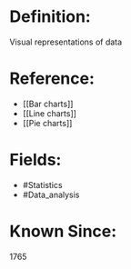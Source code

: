 

# Definition:
Visual representations of data

# Reference:
- [[Bar charts]]
- [[Line charts]]
- [[Pie charts]]

# Fields: 
- #Statistics
- #Data_analysis

# Known Since:
1765

